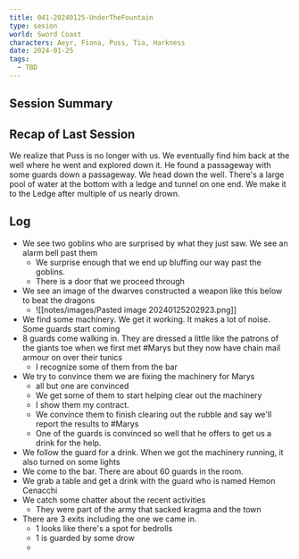 ```yaml
---
title: 041-20240125-UnderTheFountain
type: sesion
world: Sword Coast
characters: Aeyr, Fiona, Puss, Tia, Harkness
date: 2024-01-25
tags:
  - TBD
---
```


## Session Summary

## Recap of Last Session

We realize that Puss is no longer with us. We eventually find him back at the well where he went and explored down it. He found a passageway with some guards down a passageway. We head down the well. There's a large pool of water at the bottom with a ledge and tunnel on one end. We make it to the Ledge after multiple of us nearly drown.
## Log

- We see two goblins who are surprised by what they just saw. We see an alarm bell past them
	- We surprise enough that we end up bluffing our way past the goblins.
	- There is a door that we proceed through
- We see an image of the dwarves constructed a weapon like this below to beat the dragons
	- ![[notes/images/Pasted image 20240125202923.png]]
- We find some machinery. We get it working. It makes a lot of noise. Some guards start coming
- 8 guards come walking in. They are dressed a little like the patrons of the giants toe when we first met #Marys but they now have chain mail armour on over their tunics
	- I recognize some of them from the bar
- We try to convince them we are fixing the machinery for Marys
	- all but one are convinced
	- We get some of them to start helping clear out the machinery
	- I show them my contract. 
	- We convince them to finish clearing out the rubble and say we'll report the results to #Marys 
	- One of the guards is convinced so well that he offers to get us a drink for the help. 
- We follow the guard for a drink. When we got the machinery running, it also turned on some lights
- We come to the bar. There are about 60 guards in the room.
- We grab a table and get a drink with the guard who is named Hemon Cenacchi
- We catch some chatter about the recent activities
	- They were part of the army that sacked kragma and the town
- There are 3 exits including the one we came in.
	- 1 looks like there's a spot for bedrolls
	- 1 is guarded by some drow
	- 